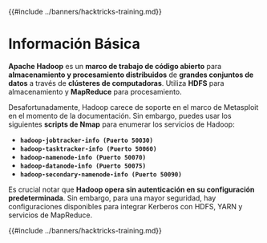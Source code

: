 {{#include ../banners/hacktricks-training.md}}

# **Información Básica**

**Apache Hadoop** es un **marco de trabajo de código abierto** para **almacenamiento y procesamiento distribuidos** de **grandes conjuntos de datos** a través de **clústeres de computadoras**. Utiliza **HDFS** para almacenamiento y **MapReduce** para procesamiento.

Desafortunadamente, Hadoop carece de soporte en el marco de Metasploit en el momento de la documentación. Sin embargo, puedes usar los siguientes **scripts de Nmap** para enumerar los servicios de Hadoop:

- **`hadoop-jobtracker-info (Puerto 50030)`**
- **`hadoop-tasktracker-info (Puerto 50060)`**
- **`hadoop-namenode-info (Puerto 50070)`**
- **`hadoop-datanode-info (Puerto 50075)`**
- **`hadoop-secondary-namenode-info (Puerto 50090)`**

Es crucial notar que **Hadoop opera sin autenticación en su configuración predeterminada**. Sin embargo, para una mayor seguridad, hay configuraciones disponibles para integrar Kerberos con HDFS, YARN y servicios de MapReduce.

{{#include ../banners/hacktricks-training.md}}
